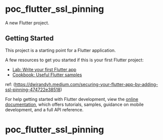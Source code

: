 # poc_flutter_ssl_pinning

A new Flutter project.

## Getting Started

This project is a starting point for a Flutter application.

A few resources to get you started if this is your first Flutter project:

- [Lab: Write your first Flutter app](https://docs.flutter.dev/get-started/codelab)
- [Cookbook: Useful Flutter samples](https://docs.flutter.dev/cookbook)

ref: (https://dwirandyh.medium.com/securing-your-flutter-app-by-adding-ssl-pinning-474722e38518)

For help getting started with Flutter development, view the
[online documentation](https://docs.flutter.dev/), which offers tutorials,
samples, guidance on mobile development, and a full API reference.
# poc_flutter_ssl_pinning

